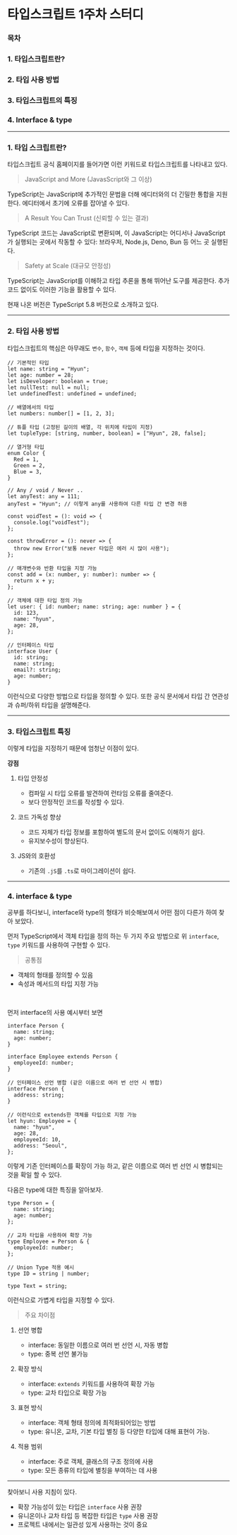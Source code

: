 # 타입스크립트 1주차 스터디

### 목차

### 1. 타입스크립트란?

### 2. 타입 사용 방법

### 3. 타입스크립트의 특징

### 4. Interface & type

---

### 1. 타입 스크립트란?

타입스크립트 공식 홈페이지를 들어가면 이런 키워드로 타입스크립트를 나타내고 있다.

> JavaScript and More (JavasScript와 그 이상)

TypeScript는 JavaScript에 추가적인 문법을 더해 에디터와의 더 긴밀한 통합을 지원한다. 에디터에서 초기에 오류를 잡아낼 수 있다.

> A Result You Can Trust (신뢰할 수 있는 결과)

TypeScript 코드는 JavaScript로 변환되며, 이 JavaScript는 어디서나 JavaScript가 실행되는 곳에서 작동할 수 있다: 브라우저, Node.js, Deno, Bun 등 어느 곳 실행된다.

> Safety at Scale (대규모 안정성)

TypeScript는 JavaScript를 이해하고 타입 추론을 통해 뛰어난 도구를 제공한다. 추가 코드 없이도 이러한 기능을 활용할 수 있다.

현재 나온 버전은 TypeScript 5.8 버전으로 소개하고 있다.

---

### 2. 타입 사용 방법

타입스크립트의 핵심은 아무래도 `변수`, `함수`, `객체` 등에 타입을 지정하는 것이다.

```tsx
// 기본적인 타입
let name: string = "Hyun";
let age: number = 28;
let isDeveloper: boolean = true;
let nullTest: null = null;
let undefinedTest: undefined = undefined;

// 배열에서의 타입
let numbers: number[] = [1, 2, 3];

// 튜플 타입 (고정된 길이의 배열, 각 위치에 타입이 지정)
let tupleType: [string, number, boolean] = ["Hyun", 28, false];

// 열거형 타입
enum Color {
  Red = 1,
  Green = 2,
  Blue = 3,
}

// Any / void / Never ..
let anyTest: any = 111;
anyTest = "Hyun"; // 이렇게 any를 사용하여 다른 타입 간 변경 허용

const voidTest = (): void => {
  console.log("voidTest");
};

const throwError = (): never => {
  throw new Error("보통 never 타입은 에러 시 많이 사용");
};
```

```tsx
// 매개변수와 반환 타입을 지정 가능
const add = (x: number, y: number): number => {
  return x + y;
};

// 객체에 대한 타입 정의 가능
let user: { id: number; name: string; age: number } = {
  id: 123,
  name: "hyun",
  age: 28,
};

// 인터페이스 타입
interface User {
  id: string;
  name: string;
  email?: string;
  age: number;
}
```

이런식으로 다양한 방법으로 타입을 정의할 수 있다. 또한 공식 문서에서 타입 간 연관성과 슈퍼/하위 타입을 설명해준다.

---

### 3. 타입스크립트 특징

이렇게 타입을 지정하기 때문에 엄청난 이점이 있다.

**강점**

1.  타입 안정성

    - 컴파일 시 타입 오류를 발견하여 런타임 오류를 줄여준다.
    - 보다 안정적인 코드를 작성할 수 있다.

2.  코드 가독성 향상

    - 코드 자체가 타입 정보를 포함하여 별도의 문서 없이도 이해하기 쉽다.
    - 유지보수성이 향상된다.

3.  JS와의 호환성
    - 기존의 `.jS`를 `.ts`로 마이그레이션이 쉽다.

---

### 4. interface & type

공부를 하다보니, interface와 type의 형태가 비슷해보여서 어떤 점이 다른가 하여 찾아 보았다.

먼저 TypeScript에서 객체 타입을 정의 하는 두 가지 주요 방법으로 위 `interface`, `type` 키워드를 사용하여 구현할 수 있다.

> 공통점

- 객체의 형태를 정의할 수 있음
- 속성과 메서드의 타입 지정 가능

<br>

먼저 interface의 사용 예시부터 보면

```tsx
interface Person {
  name: string;
  age: number;
}

interface Employee extends Person {
  employeeId: number;
}

// 인터페이스 선언 병합 (같은 이름으로 여러 번 선언 시 병합)
interface Person {
  address: string;
}

// 이런식으로 extends한 객체를 타입으로 지정 가능
let hyun: Employee = {
  name: "hyun",
  age: 28,
  employeeId: 10,
  address: "Seoul",
};
```

이렇게 기존 인터페이스를 확장이 가능 하고, 같은 이름으로 여러 번 선언 시 병합되는 것을 확일 할 수 있다.

다음은 type에 대한 특징을 알아보자.

```tsx
type Person = {
  name: string;
  age: number;
};

// 교차 타입을 사용하여 확장 가능
type Employee = Person & {
  employeeId: number;
};

// Union Type 적용 예시
type ID = string | number;

type Text = string;
```

이런식으로 가볍게 타입을 지정할 수 있다.

> 주요 차이점

1. 선언 병합

   - interface: 동일한 이름으로 여러 번 선언 시, 자동 병합
   - type: 중복 선언 불가능

2. 확장 방식

   - interface: `extends` 키워드를 사용하여 확장 가능
   - type: 교차 타입으로 확장 가능

3. 표현 방식

   - interface: 객체 형태 정의에 최적화되어있는 방법
   - type: 유니온, 교차, 기본 타입 별칭 등 다양한 타입에 대해 표현이 가능.

4. 적용 범위
   - interface: 주로 객체, 클래스의 구조 정의에 사용
   - type: 모든 종류의 타입에 별칭을 부여하는 데 사용

---

찾아보니 사용 지침이 있다.

- 확장 가능성이 있는 타입은 `interface` 사용 권장
- 유니온이나 교차 타입 등 복잡한 타입은 `type` 사용 권장
- 프로젝트 내에서는 일관성 있게 사용하는 것이 중요
